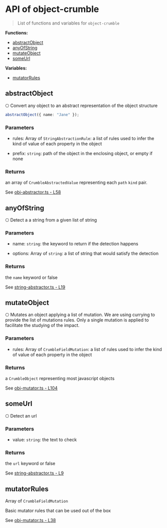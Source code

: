 # API of object-crumble

> List of functions and variables for `object-crumble`

**Functions:**

-   [abstractObject](API.md#abstractObject)
-   [anyOfString](API.md#anyOfString)
-   [mutateObject](API.md#mutateObject)
-   [someUrl](API.md#someUrl)

**Variables:**

-   [mutatorRules](API.md#mutatorRules)

## abstractObject

⎔ Convert any object to an abstract representation of the object structure

```typescript
abstractObject({ name: "Jane" });
```

### Parameters

-   rules: Array of `StringAbstractionRule`: a list of rules used to infer
    the kind of value of each property in the object

-   prefix: `string`: path of the object in the enclosing object, or empty
    if none

### Returns

an array of `CrumbleAbstractedValue` representing each `path` `kind` pair.

See [obj-abstractor.ts -
L58](https://github.com/flarebyte/object-crumble/blob/main/src/obj-abstractor.ts#L58)

## anyOfString

⎔ Detect a a string from a given list of string

### Parameters

-   name: `string`: the keyword to return if the detection happens

-   options: Array of `string`: a list of string that would satisfy the
    detection

### Returns

the `name` keyword or false

See [string-abstractor.ts -
L19](https://github.com/flarebyte/object-crumble/blob/main/src/string-abstractor.ts#L19)

## mutateObject

⎔ Mutates an object applying a list of mutation.
We are using currying to provide the list of mutations rules.
Only a single mutation is applied to facilitate the studying of the impact.

### Parameters

-   rules: Array of `CrumbleFieldMutation`: a list of rules used to infer
    the kind of value of each property in the object

### Returns

a `CrumbleObject` representing most javascript objects

See [obj-mutator.ts -
L104](https://github.com/flarebyte/object-crumble/blob/main/src/obj-mutator.ts#L104)

## someUrl

⎔ Detect an url

### Parameters

-   value: `string`: the text to check

### Returns

the `url` keyword or false

See [string-abstractor.ts -
L9](https://github.com/flarebyte/object-crumble/blob/main/src/string-abstractor.ts#L9)

## mutatorRules

Array of `CrumbleFieldMutation`

Basic mutator rules that can be used out of the box

See [obj-mutator.ts -
L38](https://github.com/flarebyte/object-crumble/blob/main/src/obj-mutator.ts#L38)
